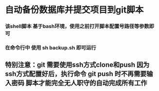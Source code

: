 # 自动备份数据库并提交项目到git脚本

### 该shell脚本 基于bash环境，使用之前打开脚本配置号路径等参数即可

### 在命令行中 使用 sh backup.sh 即可运行

## 特别注意：git 需要使用ssh方式clone和push 因为ssh方式配置好后，执行命令 git push 时不再需要输入密码 脚本才能完全无人职守的自动完成所有工作
